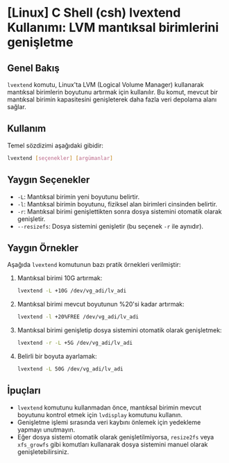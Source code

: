 # [Linux] C Shell (csh) lvextend Kullanımı: LVM mantıksal birimlerini genişletme

## Genel Bakış
`lvextend` komutu, Linux'ta LVM (Logical Volume Manager) kullanarak mantıksal birimlerin boyutunu artırmak için kullanılır. Bu komut, mevcut bir mantıksal birimin kapasitesini genişleterek daha fazla veri depolama alanı sağlar.

## Kullanım
Temel sözdizimi aşağıdaki gibidir:
```bash
lvextend [seçenekler] [argümanlar]
```

## Yaygın Seçenekler
- `-L`: Mantıksal birimin yeni boyutunu belirtir.
- `-l`: Mantıksal birimin boyutunu, fiziksel alan birimleri cinsinden belirtir.
- `-r`: Mantıksal birimi genişlettikten sonra dosya sistemini otomatik olarak genişletir.
- `--resizefs`: Dosya sistemini genişletir (bu seçenek `-r` ile aynıdır).

## Yaygın Örnekler
Aşağıda `lvextend` komutunun bazı pratik örnekleri verilmiştir:

1. Mantıksal birimi 10G artırmak:
   ```bash
   lvextend -L +10G /dev/vg_adi/lv_adi
   ```

2. Mantıksal birimi mevcut boyutunun %20'si kadar artırmak:
   ```bash
   lvextend -l +20%FREE /dev/vg_adi/lv_adi
   ```

3. Mantıksal birimi genişletip dosya sistemini otomatik olarak genişletmek:
   ```bash
   lvextend -r -L +5G /dev/vg_adi/lv_adi
   ```

4. Belirli bir boyuta ayarlamak:
   ```bash
   lvextend -L 50G /dev/vg_adi/lv_adi
   ```

## İpuçları
- `lvextend` komutunu kullanmadan önce, mantıksal birimin mevcut boyutunu kontrol etmek için `lvdisplay` komutunu kullanın.
- Genişletme işlemi sırasında veri kaybını önlemek için yedekleme yapmayı unutmayın.
- Eğer dosya sistemi otomatik olarak genişletilmiyorsa, `resize2fs` veya `xfs_growfs` gibi komutları kullanarak dosya sistemini manuel olarak genişletebilirsiniz.